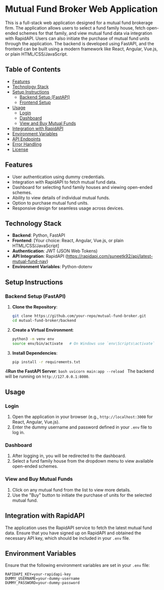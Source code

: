 # Mutual Fund Broker Web Application

This is a full-stack web application designed for a mutual fund brokerage firm. The application allows users to select a fund family house, fetch open-ended schemes for that family, and view mutual fund data via integration with RapidAPI. Users can also initiate the purchase of mutual fund units through the application. The backend is developed using FastAPI, and the frontend can be built using a modern framework like React, Angular, Vue.js, or plain HTML/CSS/JavaScript.

## Table of Contents
- [Features](#features)
- [Technology Stack](#technology-stack)
- [Setup Instructions](#setup-instructions)
  - [Backend Setup (FastAPI)](#backend-setup-fastapi)
  - [Frontend Setup](#frontend-setup)
- [Usage](#usage)
  - [Login](#login)
  - [Dashboard](#dashboard)
  - [View and Buy Mutual Funds](#view-and-buy-mutual-funds)
- [Integration with RapidAPI](#integration-with-rapidapi)
- [Environment Variables](#environment-variables)
- [API Endpoints](#api-endpoints)
- [Error Handling](#error-handling)
- [License](#license)

## Features
- User authentication using dummy credentials.
- Integration with RapidAPI to fetch mutual fund data.
- Dashboard for selecting fund family houses and viewing open-ended schemes.
- Ability to view details of individual mutual funds.
- Option to purchase mutual fund units.
- Responsive design for seamless usage across devices.

## Technology Stack
- **Backend**: Python, FastAPI
- **Frontend**: [Your choice: React, Angular, Vue.js, or plain HTML/CSS/JavaScript]
- **Authentication**: JWT (JSON Web Tokens)
- **API Integration**: RapidAPI (https://rapidapi.com/suneetk92/api/latest-mutual-fund-nav)
- **Environment Variables**: Python-dotenv

## Setup Instructions

### Backend Setup (FastAPI)
1. **Clone the Repository**:
    ```bash
    git clone https://github.com/your-repo/mutual-fund-broker.git
    cd mutual-fund-broker/backend
    ```

2. **Create a Virtual Environment**:
    ```bash
    python3 -m venv env
    source env/bin/activate   # On Windows use `env\Scripts\activate`
    ```

3. **Install Dependencies**:
    ```bash
    pip install -r requirements.txt
    ```

4**Run the FastAPI Server**:
    ```bash
    uvicorn main:app --reload
    ```
   The backend will be running on `http://127.0.0.1:8000`.

## Usage

### Login
1. Open the application in your browser (e.g., `http://localhost:3000` for React, Angular, Vue.js).
2. Enter the dummy username and password defined in your `.env` file to log in.

### Dashboard
1. After logging in, you will be redirected to the dashboard.
2. Select a fund family house from the dropdown menu to view available open-ended schemes.

### View and Buy Mutual Funds
1. Click on any mutual fund from the list to view more details.
2. Use the "Buy" button to initiate the purchase of units for the selected mutual fund.

## Integration with RapidAPI
The application uses the RapidAPI service to fetch the latest mutual fund data. Ensure that you have signed up on RapidAPI and obtained the necessary API key, which should be included in your `.env` file.

## Environment Variables
Ensure that the following environment variables are set in your `.env` file:
```env
RAPIDAPI_KEY=your-rapidapi-key
DUMMY_USERNAME=your-dummy-username
DUMMY_PASSWORD=your-dummy-password

